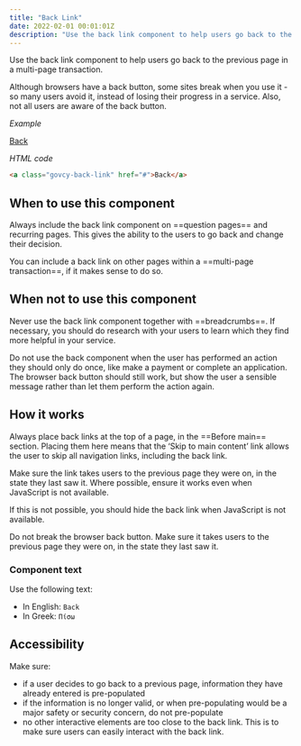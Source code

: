 ```yaml
---
title: "Back Link"
date: 2022-02-01 00:01:01Z
description: "Use the back link component to help users go back to the previous page in a multi-page transaction."
---
```


Use the back link component to help users go back to the previous page in a multi-page transaction.

Although browsers have a back button, some sites break when you use it - so many users avoid it, instead of losing their progress in a service. Also, not all users are aware of the back button.

*Example*
<div class="govcy-container govcy-p-4 govcy-br-1 govcy-br-standard govcy-mb-4">
    <a class="govcy-back-link" href="#">Back</a>
</div>

*HTML code*
```html
<a class="govcy-back-link" href="#">Back</a>
```

## When to use this component
Always include the back link component on ==question pages== and recurring pages. This gives the ability to the users to go back and change their decision.

You can include a back link on other pages within a ==multi-page transaction==, if it makes sense to do so.

## When not to use this component

Never use the back link component together with ==breadcrumbs==. If necessary, you should do research with your users to learn which they find more helpful in your service.

Do not use the back component when the user has performed an action they should only do once, like make a payment or complete an application. The browser back button should still work, but show the user a sensible message rather than let them perform the action again.

## How it works
Always place back links at the top of a page, in the ==Before main== section. Placing them here means that the ‘Skip to main content’ link allows the user to skip all navigation links, including the back link.

Make sure the link takes users to the previous page they were on, in the state they last saw it. Where possible, ensure it works even when JavaScript is not available.

If this is not possible, you should hide the back link when JavaScript is not available.

Do not break the browser back button. Make sure it takes users to the previous page they were on, in the state they last saw it.

### Component text
Use the following text:
- In English: `Back`
- In Greek: `Πίσω`

## Accessibility
Make sure: 
- if a user decides to go back to a previous page, information they have already entered is pre-populated
- if the information is no longer valid, or when pre-populating would be a major safety or security concern, do not pre-populate
- no other interactive elements are too close to the back link. This is to make sure users can easily interact with the back link. 